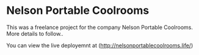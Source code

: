 # Nelson Portable Coolrooms

This was a freelance project for the company Nelson Portable Coolrooms. More details to follow.. 

You can view the live deployemnt at (http://nelsonportablecoolrooms.life/)
